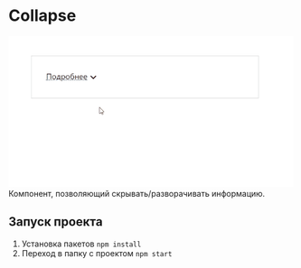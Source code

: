 # Collapse
![](public/collapse.gif)
Компонент,  позволяющий скрывать/разворачивать информацию.


## Запуск проекта
1. Установка пакетов
   `npm install`
2. Переход в папку с проектом
   `npm start`
